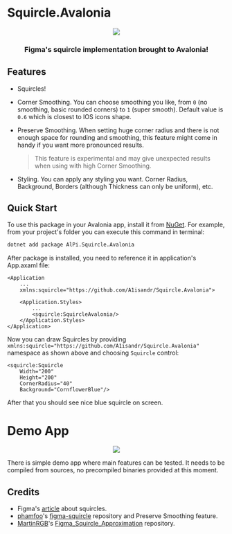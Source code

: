 # Squircle.Avalonia

<div align="center">
  <img src="https://github.com/user-attachments/assets/27ac857f-afbf-449b-a2af-7a6588fb5380">

  <h3>Figma's squircle implementation brought to Avalonia!</h3>
</div>

## Features

- Squircles!
- Corner Smoothing. You can choose smoothing you like, from `0` (no smoothing, basic rounded corners) to `1` (super smooth). Default value is `0.6` which is closest to IOS icons shape.
- Preserve Smoothing. When setting huge corner radius and there is not enough space for rounding and smoothing, this feature might come in handy if you want more pronounced results.
  
  > This feature is experimental and may give unexpected results when using with high Corner Smoothing.
- Styling. You can apply any styling you want. Corner Radius, Background, Borders (although Thickness can only be uniform), etc.

## Quick Start

To use this package in your Avalonia app, install it from [NuGet](https://www.nuget.org/packages/AlPi.Squircle.Avalonia/). For example, from your project's folder you can execute this command in terminal:
``` bash
dotnet add package AlPi.Squircle.Avalonia
```
After package is installed, you need to reference it in application's App.axaml file:
``` xaml
<Application
    ...
    xmlns:squircle="https://github.com/A1isandr/Squircle.Avalonia">
    
    <Application.Styles>
        ...
        <squircle:SquircleAvalonia/>
    </Application.Styles>
</Application>
```
Now you can draw Squircles by providing `xmlns:squircle="https://github.com/A1isandr/Squircle.Avalonia"` namespace as shown above and choosing `Squircle` control:
``` xaml
<squircle:Squircle
    Width="200"
    Height="200"
    CornerRadius="40"
    Background="CornflowerBlue"/>
```
After that you should see nice blue squircle on screen.

# Demo App

<div align="center">
  <img src="https://github.com/user-attachments/assets/e78f581a-c8ca-486c-b69b-252b3bfed709">
</div>

There is simple demo app where main features can be tested. It needs to be compiled from sources, no precompiled binaries provided at this moment.

## Credits

- Figma's [article](https://figma.com/blog/desperately-seeking-squircles/) about squircles.
- [phamfoo](https://github.com/phamfoo)'s [figma-squircle](https://github.com/phamfoo/figma-squircle/) repository and Preserve Smoothing feature.
- [MartinRGB](https://github.com/MartinRGB)'s [Figma_Squircle_Approximation](https://github.com/MartinRGB/Figma_Squircles_Approximation) repository.
